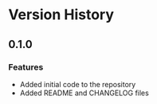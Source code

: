 # Version History

## 0.1.0

### **Features**
- Added initial code to the repository
- Added README and CHANGELOG files